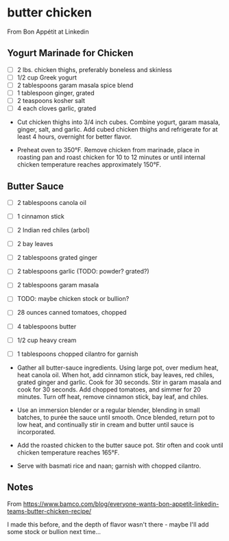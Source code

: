 # butter chicken

From Bon Appétit at Linkedin

## Yogurt Marinade for Chicken

* [ ] 2 lbs. chicken thighs, preferably boneless and skinless
* [ ] 1/2 cup Greek yogurt
* [ ] 2 tablespoons garam masala spice blend
* [ ] 1 tablespoon ginger, grated
* [ ] 2 teaspoons kosher salt
* [ ] 4 each cloves garlic, grated

* Cut chicken thighs into 3/4 inch cubes. Combine yogurt, garam masala, ginger, salt, and garlic. Add cubed chicken thighs and refrigerate for at least 4 hours, overnight for better flavor.

* Preheat oven to 350°F. Remove chicken from marinade, place in roasting pan and roast chicken for 10 to 12 minutes or until internal chicken temperature reaches approximately 150°F.


## Butter Sauce

* [ ] 2 tablespoons canola oil
* [ ] 1 cinnamon stick
* [ ] 2 Indian red chiles (arbol)
* [ ] 2 bay leaves
* [ ] 2 tablespoons grated ginger
* [ ] 2 tablespoons garlic (TODO: powder? grated?)
* [ ] 2 tablespoons garam masala
* [ ] TODO: maybe chicken stock or bullion?
* [ ] 28 ounces canned tomatoes, chopped
* [ ] 4 tablespoons butter
* [ ] 1/2 cup heavy cream
* [ ] 1 tablespoons chopped cilantro for garnish


* Gather all butter-sauce ingredients. Using large pot, over medium heat, heat canola oil. When hot, add cinnamon stick, bay leaves, red chiles, grated ginger and garlic. Cook for 30 seconds. Stir in garam masala and cook for 30 seconds. Add chopped tomatoes, and simmer for 20 minutes. Turn off heat, remove cinnamon stick, bay leaf, and chiles.

* Use an immersion blender or a regular blender, blending in small batches, to purée the sauce until smooth. Once blended, return pot to low heat, and continually stir in cream and butter until sauce is incorporated.

* Add the roasted chicken to the butter sauce pot. Stir often and cook until chicken temperature reaches 165°F.

* Serve with basmati rice and naan; garnish with chopped cilantro.


## Notes

From https://www.bamco.com/blog/everyone-wants-bon-appetit-linkedin-teams-butter-chicken-recipe/

I made this before, and the depth of flavor wasn't there - maybe I'll add some stock or bullion next time...
